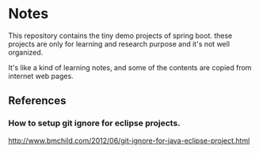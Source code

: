 # Notes



This repository contains the tiny demo projects of spring boot. these projects are only for learning and research purpose and it's not well organized.

It's like a kind of learning notes, and some of the contents are copied from internet web pages.



## References

### How to setup git ignore for eclipse projects.

<http://www.bmchild.com/2012/06/git-ignore-for-java-eclipse-project.html>